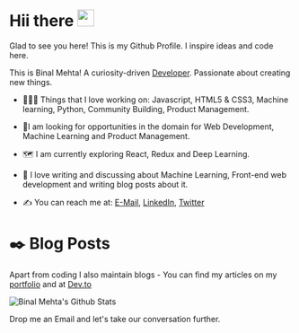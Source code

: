 # Hii there <img src="https://raw.githubusercontent.com/MartinHeinz/MartinHeinz/master/wave.gif" width="30px">
Glad to see you here! This is my Github Profile. I inspire ideas and code here.

This is Binal Mehta! A curiosity-driven [Developer](https://binal-mehta-portfolio-web.netlify.app/). Passionate about creating new things.

* 🧑‍🤝‍🧑 Things that I love working on: Javascript, HTML5 & CSS3, Machine learning, Python, Community Building, Product Management.

* 🤝I am looking for opportunities in the domain for  Web Development, Machine Learning and Product Management.

* 🗺️ I am currently exploring React, Redux and Deep Learning.

* 💬 I love writing and discussing about Machine Learning, Front-end web development and writing blog posts about it.

* ✍️ You can reach me at: [E-Mail](binalmehta354@gmail.com), [LinkedIn](https://www.linkedin.com/in/binalmehta/), [Twitter](https://twitter.com/MehtaBinal277)

# ✒️ Blog Posts
Apart from coding I also maintain blogs - You can find my articles on my [portfolio](https://binal-mehta-portfolio-web.netlify.app/) and at [Dev.to](https://dev.to/binalmehta)


![Binal Mehta's Github Stats](https://github-readme-stats.vercel.app/api?username=BinalMehta&show_icons=true&theme=dark)

Drop me an Email and let's take our conversation further.
